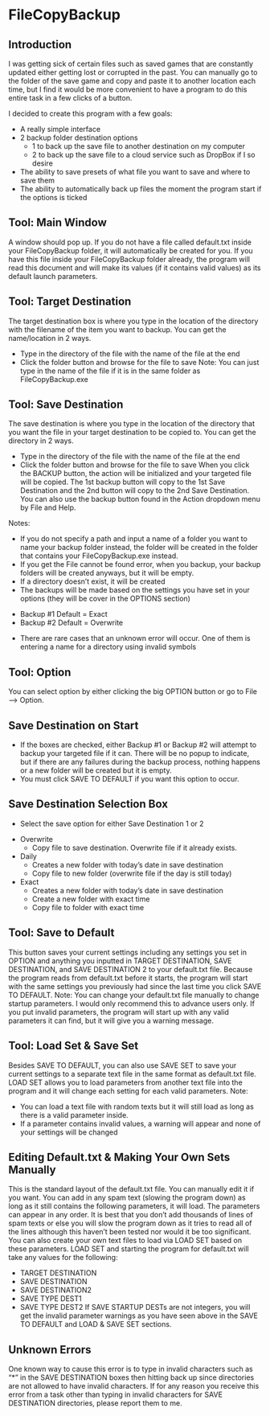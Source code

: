 FileCopyBackup
==============

Introduction
-------------
I was getting sick of certain files such as saved games that are constantly updated either getting lost or corrupted in the past. You can manually go to the folder of the save game and copy and paste it to another location each time, but I find it would be more convenient to have a program to do this entire task in a few clicks of a button. 

I decided to create this program with a few goals:
  -	A really simple interface
  -	2 backup folder destination options
    *	1 to back up the save file to another destination on my computer
    *	2 to back up the save file to a cloud service such as DropBox if I so desire
  -	The ability to save presets of what file you want to save and where to save them
  -	The ability to automatically back up files the moment the program start if the options is ticked

Tool: Main Window
-------------------
A window should pop up. If you do not have a file called default.txt inside your FileCopyBackup folder, it will automatically be created for you. If you have this file inside your FileCopyBackup folder already, the program will read this document and will make its values (if it contains valid values) as its default launch parameters. 

Tool: Target Destination
-------------------------
The target destination box is where you type in the location of the directory with the filename of the item you want to backup. You can get the name/location in 2 ways.
  -	Type in the directory of the file with the name of the file at the end
  -	Click the folder button and browse for the file to save
Note:	You can just type in the name of the file if it is in the same folder as FileCopyBackup.exe 

Tool: Save Destination
----------------------- 
The save destination is where you type in the location of the directory that you want the file in your target destination to be copied to. You can get the directory in 2 ways.
  -	Type in the directory of the file with the name of the file at the end
  -	Click the folder button and browse for the file to save
When you click the BACKUP button, the action will be initialized and your targeted file will be copied. The 1st backup button will copy to the 1st Save Destination and the 2nd button will copy to the 2nd Save Destination. You can also use the backup button found in the Action dropdown menu by File and Help.

Notes:  
-	 If you do not specify a path and input a name of a folder you want to name your backup folder instead, the folder will be created in the folder that contains your FileCopyBackup.exe instead.
-	If you get the File cannot be found error, when you backup, your backup folders will be created anyways, but it will be empty.
-	If a directory doesn’t exist, it will be created
-	The backups will be made based on the settings you have set in your options (they will be cover in the OPTIONS section)
  *	Backup #1 Default = Exact
  *	Backup #2 Default = Overwrite
-	There are rare cases that an unknown error will occur. One of them is entering a name for a directory using invalid symbols

Tool: Option
--------------
You can select option by either clicking the big OPTION button or go to File --> Option.

Save Destination on Start
--------------------------- 
-	If the boxes are checked, either Backup #1 or Backup #2 will attempt to backup your targeted file if it can. There will be no popup to indicate, but if there are any failures during the backup process, nothing happens or a new folder will be created but it is empty.
-	You must click SAVE TO DEFAULT if you want this option to occur. 

Save Destination Selection Box
------------------------------- 
-	Select the save option for either Save Destination 1 or 2
  *	Overwrite
    +	Copy file to save destination. Overwrite file if it already exists.
  *	Daily
    +	Creates a new folder with today’s date in save destination
    +	Copy file to new folder (overwrite file if the day is still today)
  *	Exact
    +	Creates a new folder with today’s date in save destination
    +	Create a new folder with exact time
    +	Copy file to folder with exact time

Tool: Save to Default
---------------------- 
This button saves your current settings including any settings you set in OPTION and anything you inputted in TARGET DESTINATION, SAVE DESTINATION, and SAVE DESTINATION 2 to your default.txt file.
Because the program reads from default.txt before it starts, the program will start with the same settings you previously had since the last time you click SAVE TO DEFAULT.
Note: You can change your default.txt file manually to change startup parameters. I would only recommend this to advance users only. If you put invalid parameters, the program will start up with any valid parameters it can find, but it will give you a warning message.

Tool: Load Set & Save Set
-------------------------- 
Besides SAVE TO DEFAULT, you can also use SAVE SET to save your current settings to a separate text file in the same format as default.txt file.
LOAD SET allows you to load parameters from another text file into the program and it will change each setting for each valid parameters.
Note: 
-	You can load a text file with random texts but it will still load as long as there is a valid parameter inside.
-	If a parameter contains invalid values, a warning will appear and none of your settings will be changed

Editing Default.txt & Making Your Own Sets Manually
------------------------------------------------------ 
This is the standard layout of the default.txt file. You can manually edit it if you want. You can add in any spam text (slowing the program down) as long as it still contains the following parameters, it will load. The parameters can appear in any order. It is best that you don’t add thousands of lines of spam texts or else you will slow the program down as it tries to read all of the lines although this haven’t been tested nor would it be too significant. 
You can also create your own text files to load via LOAD SET based on these parameters. LOAD SET and starting the program for default.txt will take any values for the following:
-	TARGET DESTINATION
-	SAVE DESTINATION
-	SAVE DESTINATION2
-	SAVE TYPE DEST1
-	SAVE TYPE DEST2
If SAVE STARTUP DESTs are not integers, you will get the invalid parameter warnings as you have seen above in the SAVE TO DEFAULT and LOAD & SAVE SET sections.

Unknown Errors
-------------- 
One known way to cause this error is to type in invalid characters such as “*” in the SAVE DESTINATION boxes then hitting back up since directories are not allowed to have invalid characters.
If for any reason you receive this error from a task other than typing in invalid characters for SAVE DESTINATION directories, please report them to me.
